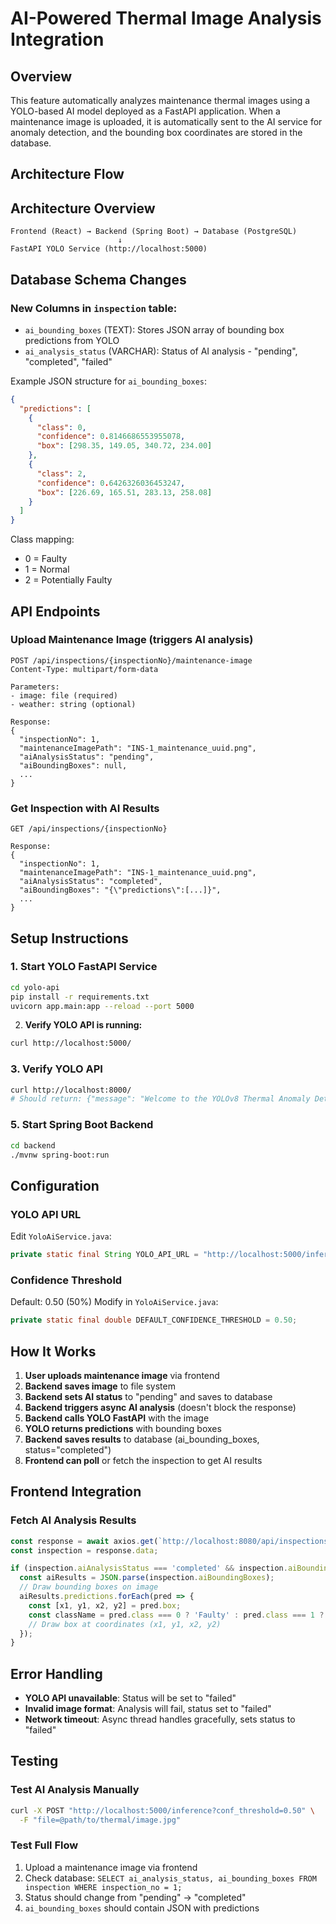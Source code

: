 # AI-Powered Thermal Image Analysis Integration

## Overview
This feature automatically analyzes maintenance thermal images using a YOLO-based AI model deployed as a FastAPI application. When a maintenance image is uploaded, it is automatically sent to the AI service for anomaly detection, and the bounding box coordinates are stored in the database.

## Architecture Flow

## Architecture Overview

```
Frontend (React) → Backend (Spring Boot) → Database (PostgreSQL)
                        ↓
FastAPI YOLO Service (http://localhost:5000)
```

## Database Schema Changes

### New Columns in `inspection` table:
- `ai_bounding_boxes` (TEXT): Stores JSON array of bounding box predictions from YOLO
- `ai_analysis_status` (VARCHAR): Status of AI analysis - "pending", "completed", "failed"

Example JSON structure for `ai_bounding_boxes`:
```json
{
  "predictions": [
    {
      "class": 0,
      "confidence": 0.8146686553955078,
      "box": [298.35, 149.05, 340.72, 234.00]
    },
    {
      "class": 2,
      "confidence": 0.6426326036453247,
      "box": [226.69, 165.51, 283.13, 258.08]
    }
  ]
}
```

Class mapping: 
- 0 = Faulty
- 1 = Normal
- 2 = Potentially Faulty

## API Endpoints

### Upload Maintenance Image (triggers AI analysis)
```http
POST /api/inspections/{inspectionNo}/maintenance-image
Content-Type: multipart/form-data

Parameters:
- image: file (required)
- weather: string (optional)

Response:
{
  "inspectionNo": 1,
  "maintenanceImagePath": "INS-1_maintenance_uuid.png",
  "aiAnalysisStatus": "pending",
  "aiBoundingBoxes": null,
  ...
}
```

### Get Inspection with AI Results
```http
GET /api/inspections/{inspectionNo}

Response:
{
  "inspectionNo": 1,
  "maintenanceImagePath": "INS-1_maintenance_uuid.png",
  "aiAnalysisStatus": "completed",
  "aiBoundingBoxes": "{\"predictions\":[...]}",
  ...
}
```

## Setup Instructions


### 1. Start YOLO FastAPI Service
```bash
cd yolo-api
pip install -r requirements.txt
uvicorn app.main:app --reload --port 5000
```

2. **Verify YOLO API is running:**
```bash
curl http://localhost:5000/
```

### 3. Verify YOLO API
```bash
curl http://localhost:8000/
# Should return: {"message": "Welcome to the YOLOv8 Thermal Anomaly Detection API"}
```

### 5. Start Spring Boot Backend
```bash
cd backend
./mvnw spring-boot:run
```

## Configuration

### YOLO API URL
Edit `YoloAiService.java`:
```java
private static final String YOLO_API_URL = "http://localhost:5000/inference";
```

### Confidence Threshold
Default: 0.50 (50%)
Modify in `YoloAiService.java`:
```java
private static final double DEFAULT_CONFIDENCE_THRESHOLD = 0.50;
```

## How It Works

1. **User uploads maintenance image** via frontend
2. **Backend saves image** to file system
3. **Backend sets AI status** to "pending" and saves to database
4. **Backend triggers async AI analysis** (doesn't block the response)
5. **Backend calls YOLO FastAPI** with the image
6. **YOLO returns predictions** with bounding boxes
7. **Backend saves results** to database (ai_bounding_boxes, status="completed")
8. **Frontend can poll** or fetch the inspection to get AI results

## Frontend Integration

### Fetch AI Analysis Results
```javascript
const response = await axios.get(`http://localhost:8080/api/inspections/${inspectionNo}`);
const inspection = response.data;

if (inspection.aiAnalysisStatus === 'completed' && inspection.aiBoundingBoxes) {
  const aiResults = JSON.parse(inspection.aiBoundingBoxes);
  // Draw bounding boxes on image
  aiResults.predictions.forEach(pred => {
    const [x1, y1, x2, y2] = pred.box;
    const className = pred.class === 0 ? 'Faulty' : pred.class === 1 ? 'Normal' : 'Potentially Faulty';
    // Draw box at coordinates (x1, y1, x2, y2)
  });
}
```

## Error Handling

- **YOLO API unavailable**: Status will be set to "failed"
- **Invalid image format**: Analysis will fail, status set to "failed"
- **Network timeout**: Async thread handles gracefully, sets status to "failed"

## Testing

### Test AI Analysis Manually
```bash
curl -X POST "http://localhost:5000/inference?conf_threshold=0.50" \
  -F "file=@path/to/thermal/image.jpg"
```

### Test Full Flow
1. Upload a maintenance image via frontend
2. Check database: `SELECT ai_analysis_status, ai_bounding_boxes FROM inspection WHERE inspection_no = 1;`
3. Status should change from "pending" → "completed"
4. `ai_bounding_boxes` should contain JSON with predictions





